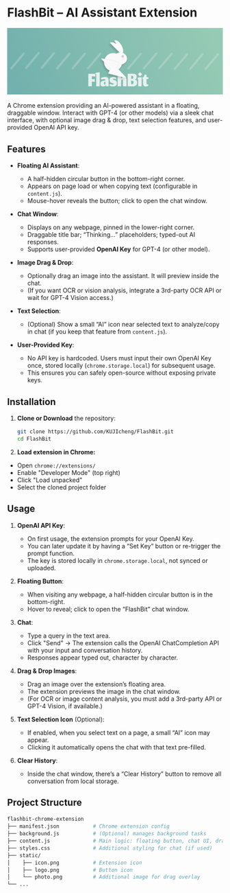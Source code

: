 # FlashBit – AI Assistant Extension

![FlashBit Horizontal Logo](static/component1.png)

A Chrome extension providing an AI-powered assistant in a floating, draggable window. Interact with GPT-4 (or other models) via a sleek chat interface, with optional image drag & drop, text selection features, and user-provided OpenAI API key.

## Features

- **Floating AI Assistant**:  
  - A half-hidden circular button in the bottom-right corner.  
  - Appears on page load or when copying text (configurable in `content.js`).  
  - Mouse-hover reveals the button; click to open the chat window.

- **Chat Window**:  
  - Displays on any webpage, pinned in the lower-right corner.  
  - Draggable title bar; “Thinking...” placeholders; typed-out AI responses.  
  - Supports user-provided **OpenAI Key** for GPT-4 (or other model).

- **Image Drag & Drop**:  
  - Optionally drag an image into the assistant. It will preview inside the chat.  
  - (If you want OCR or vision analysis, integrate a 3rd-party OCR API or wait for GPT-4 Vision access.)

- **Text Selection**:  
  - (Optional) Show a small “AI” icon near selected text to analyze/copy in chat (if you keep that feature from `content.js`).

- **User-Provided Key**:  
  - No API key is hardcoded. Users must input their own OpenAI Key once, stored locally (`chrome.storage.local`) for subsequent usage.
  - This ensures you can safely open-source without exposing private keys.

## Installation

1. **Clone or Download** the repository:
   ```bash
   git clone https://github.com/KUJIcheng/FlashBit.git
   cd FlashBit
   ```
2. **Load extension in Chrome:**
- Open `chrome://extensions/`
- Enable "Developer Mode" (top right)
- Click "Load unpacked"
- Select the cloned project folder

## Usage

1. **OpenAI API Key**:  
   - On first usage, the extension prompts for your OpenAI Key.  
   - You can later update it by having a “Set Key” button or re-trigger the prompt function.  
   - The key is stored locally in `chrome.storage.local`, not synced or uploaded.

2. **Floating Button**:  
   - When visiting any webpage, a half-hidden circular button is in the bottom-right.  
   - Hover to reveal; click to open the “FlashBit” chat window.

3. **Chat**:  
   - Type a query in the text area.  
   - Click "Send" → The extension calls the OpenAI ChatCompletion API with your input and conversation history.  
   - Responses appear typed out, character by character.

4. **Drag & Drop Images**:  
   - Drag an image over the extension’s floating area.  
   - The extension previews the image in the chat window.  
   - (For OCR or image content analysis, you must add a 3rd-party API or GPT-4 Vision, if available.)

5. **Text Selection Icon** (Optional):
   - If enabled, when you select text on a page, a small “AI” icon may appear.  
   - Clicking it automatically opens the chat with that text pre-filled.

6. **Clear History**:
   - Inside the chat window, there’s a “Clear History” button to remove all conversation from local storage.

## Project Structure
   ```bash
   flashbit-chrome-extension
   ├── manifest.json           # Chrome extension config
   ├── background.js           # (Optional) manages background tasks
   ├── content.js              # Main logic: floating button, chat UI, drag & drop
   ├── styles.css              # Additional styling for chat (if used)
   ├── static/
   │    ├── icon.png           # Extension icon
   │    ├── logo.png           # Button icon
   │    └── photo.png          # Additional image for drag overlay
   └── ...
   ```
